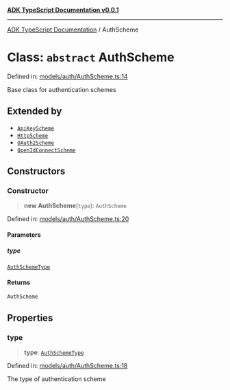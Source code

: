 [**ADK TypeScript Documentation v0.0.1**](../README.md)

***

[ADK TypeScript Documentation](../globals.md) / AuthScheme

# Class: `abstract` AuthScheme

Defined in: [models/auth/AuthScheme.ts:14](https://github.com/pontus-devoteam/adk-typescript/blob/debe65286edf8e899c3500f5b5966544d2447b8d/src/models/auth/AuthScheme.ts#L14)

Base class for authentication schemes

## Extended by

- [`ApiKeyScheme`](ApiKeyScheme.md)
- [`HttpScheme`](HttpScheme.md)
- [`OAuth2Scheme`](OAuth2Scheme.md)
- [`OpenIdConnectScheme`](OpenIdConnectScheme.md)

## Constructors

### Constructor

> **new AuthScheme**(`type`): `AuthScheme`

Defined in: [models/auth/AuthScheme.ts:20](https://github.com/pontus-devoteam/adk-typescript/blob/debe65286edf8e899c3500f5b5966544d2447b8d/src/models/auth/AuthScheme.ts#L20)

#### Parameters

##### type

[`AuthSchemeType`](../enumerations/AuthSchemeType.md)

#### Returns

`AuthScheme`

## Properties

### type

> **type**: [`AuthSchemeType`](../enumerations/AuthSchemeType.md)

Defined in: [models/auth/AuthScheme.ts:18](https://github.com/pontus-devoteam/adk-typescript/blob/debe65286edf8e899c3500f5b5966544d2447b8d/src/models/auth/AuthScheme.ts#L18)

The type of authentication scheme
